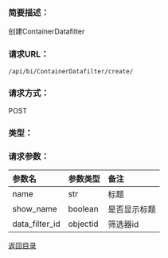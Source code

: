 ### **简要描述：**

创建ContainerDatafilter

### **请求URL：**

`/api/bi/ContainerDatafilter/create/`

### **请求方式：**

POST

### **类型：**


### **请求参数：**

|参数名|参数类型|备注|
|:--|:--|:--|
|name|str|标题|
|show_name|boolean|是否显示标题|
|data_filter_id|objectid|筛选器id|

[返回目录](../base.md)

